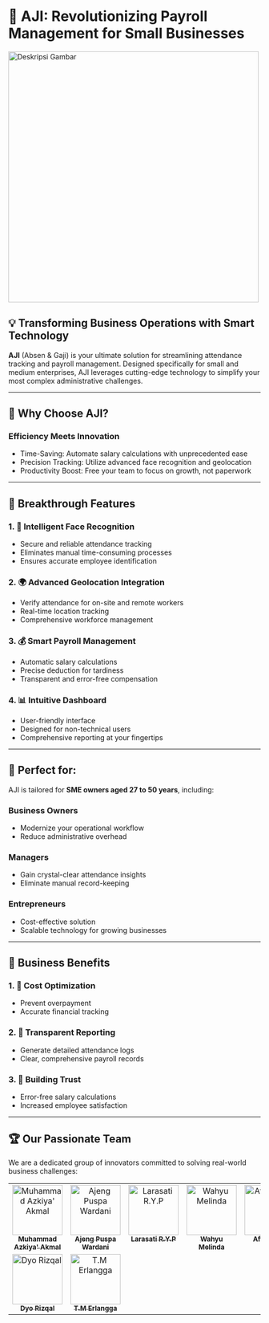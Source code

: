 # 🚀 AJI: Revolutionizing Payroll Management for Small Businesses

<img src="https://drive.google.com/uc?export=view&id=1RPy9S8b83amYqa4dZS_DGPxGECD_ZvYP" alt="Deskripsi Gambar" width="500" />

## 💡 Transforming Business Operations with Smart Technology 

**AJI** (Absen & Gaji) is your ultimate solution for streamlining attendance tracking and payroll management. Designed specifically for small and medium enterprises, AJI leverages cutting-edge technology to simplify your most complex administrative challenges.

---

## 🌟 Why Choose AJI?

### Efficiency Meets Innovation

- Time-Saving: Automate salary calculations with unprecedented ease
- Precision Tracking: Utilize advanced face recognition and geolocation
- Productivity Boost: Free your team to focus on growth, not paperwork

---

## 🔑 Breakthrough Features  

### 1. 👥 Intelligent Face Recognition

- Secure and reliable attendance tracking
- Eliminates manual time-consuming processes
- Ensures accurate employee identification

### 2. 🌍 Advanced Geolocation Integration

- Verify attendance for on-site and remote workers
- Real-time location tracking
- Comprehensive workforce management

### 3. 💰 Smart Payroll Management

- Automatic salary calculations
- Precise deduction for tardiness
- Transparent and error-free compensation

### 4. 📊 Intuitive Dashboard

- User-friendly interface
- Designed for non-technical users
- Comprehensive reporting at your fingertips  

---

## 🎯 Perfect for:  

AJI is tailored for **SME owners aged 27 to 50 years**, including:  

### Business Owners

- Modernize your operational workflow
- Reduce administrative overhead

### Managers

- Gain crystal-clear attendance insights
- Eliminate manual record-keeping

### Entrepreneurs

- Cost-effective solution
- Scalable technology for growing businesses  

---

## 💼 Business Benefits 

### 1. 💸 Cost Optimization

- Prevent overpayment
- Accurate financial tracking

### 2. 📝 Transparent Reporting

- Generate detailed attendance logs
- Clear, comprehensive payroll records

### 3. 🤝 Building Trust

- Error-free salary calculations
- Increased employee satisfaction  

---

## 🏆 Our Passionate Team

We are a dedicated group of innovators committed to solving real-world business challenges:

<!-- ALL-CONTRIBUTORS-LIST:START - Do not remove or modify this section -->
<!-- prettier-ignore-start -->
<!-- markdownlint-disable -->
<table>
  <tbody align="center">
    <tr>
      <td align="center" valign="top" width="14.28%"><a href="https://www.instagram.com/azkiyakmal/"><img src="https://github.com/azzkik/azkiyaakmal/blob/main/images/capstoneBangkit/azki.png" width="100px;" alt="Muhammad Azkiya' Akmal"/><br /><sub><b>Muhammad Azkiya' Akmal</b></sub></a><br /></td>
      <td align="center" valign="top" width="14.28%"><a href="https://www.instagram.com/ajenggwrd/"><img src="https://github.com/azzkik/azkiyaakmal/blob/main/images/capstoneBangkit/ajeng.png" width="100px;" alt="Ajeng Puspa Wardani"/><br /><sub><b>Ajeng Puspa Wardani</b></sub></a><br /></td>
      <td align="center" valign="top" width="14.28%"><a href="https://www.instagram.com/herlambangawan_/"><img src="https://github.com/azzkik/azkiyaakmal/blob/main/images/capstoneBangkit/aden.png" width="100px;" alt="Larasati R.Y.P"/><br /><sub><b>Larasati R.Y.P</b></sub></a><br /></td>
      <td align="center" valign="top" width="14.28%"><a href="https://www.instagram.com/rafiimamd/"><img src="https://github.com/azzkik/azkiyaakmal/blob/main/images/capstoneBangkit/melin.png" width="100px;" alt="Wahyu Melinda"/><br /><sub><b>Wahyu Melinda</b></sub></a><br />
      </td>
      <td align="center" valign="top" width="14.28%"><a href="https://www.instagram.com/maulidyasyh_/"><img src="https://github.com/azzkik/azkiyaakmal/blob/main/images/capstoneBangkit/affa.png" width="100px;" alt="Affa Lelira"/><br /><sub><b>Affa Lelira</b></sub></a><br />
      </td>
    </tr>
    <tr>
      <td align="center" valign="top" width="14.28%"><a href="https://www.instagram.com/nauranrswr/"><img src="https://github.com/azzkik/azkiyaakmal/blob/main/images/capstoneBangkit/dyo.png" width="100px;" alt="Dyo Rizqal"/><br /><sub><b>Dyo Rizqal</b></sub></a><br />
      </td>
      <td align="center" valign="top" width="14.28%"><a href="https://www.instagram.com/cindyadm_/"><img src="https://github.com/azzkik/azkiyaakmal/blob/main/images/capstoneBangkit/erlang.png" width="100px;" alt="T.M Erlangga "/><br /><sub><b>T.M Erlangga</b></sub></a><br />
      </td>
    </tr>
  </tbody>
</table>

<!-- markdownlint-restore -->
<!-- prettier-ignore-end -->

<!-- ALL-CONTRIBUTORS-LIST:END -->
